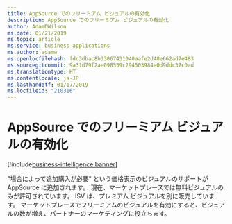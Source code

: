 ```yaml
---
title: AppSource でのフリーミアム ビジュアルの有効化
description: AppSource でのフリーミアム ビジュアルの有効化
author: AdamDWilson
ms.date: 01/21/2019
ms.topic: article
ms.service: business-applications
ms.author: adamw
ms.openlocfilehash: fdc3dbac8b33067431040aafe2d48e662ad7e483
ms.sourcegitcommit: 9a31d79f2ae098559c294503984e0d9ddc37c0ad
ms.translationtype: HT
ms.contentlocale: ja-JP
ms.lasthandoff: 01/17/2019
ms.locfileid: "210316"
---
```

#  <a name="freemium-visuals-enabled-through-appsource"></a>AppSource でのフリーミアム ビジュアルの有効化
[!include[business-intelligence banner](../../includes/business-intelligence.md)]





"場合によって追加購入が必要" という価格表示のビジュアルのサポートが AppSource に追加されます。 現在、マーケットプレースでは無料ビジュアルのみが許可されています。 ISV は、プレミアム ビジュアルを別に販売しています。 マーケットプレースでフリーミアムのビジュアルを有効にすると、ビジュアルの数が増え、パートナーのマーケティングに役立ちます。
